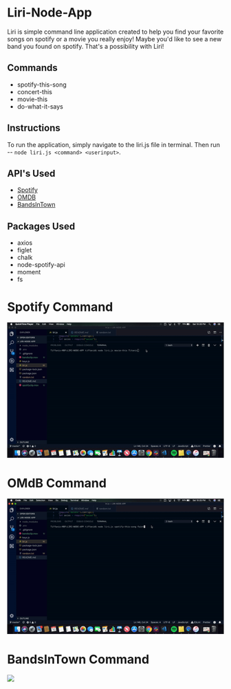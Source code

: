 Liri-Node-App
=============
Liri is simple command line application created to help you find your favorite songs on spotify or a movie you really enjoy! Maybe you'd like to see a new band you found on spotify. That's a possibility with Liri!

Commands
--------
* spotify-this-song
* concert-this
* movie-this
* do-what-it-says

Instructions
------------
To run the application, simply navigate to the liri.js file in terminal. Then run -- `node liri.js <command> <userinput>`.

API's Used
----------
* [Spotify](https://developer.spotify.com/documentation/web-api/)
* [OMDB](http://www.omdbapi.com/)
* [BandsInTown](http://www.artists.bandsintown.com/bandsintown-api)

Packages Used
--------------
* axios
* figlet
* chalk
* node-spotify-api
* moment
* fs

Spotify Command
================
![](gifs/spotify.gif)

OMdB Command
=============
![](gifs/omdb.gif)

BandsInTown Command
====================
![](gifs/bandintown.gif)
